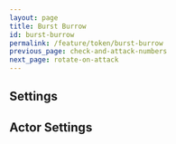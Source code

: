```yaml
---
layout: page
title: Burst Burrow
id: burst-burrow
permalink: /feature/token/burst-burrow
previous_page: check-and-attack-numbers
next_page: rotate-on-attack
---
```


## Settings

## Actor Settings